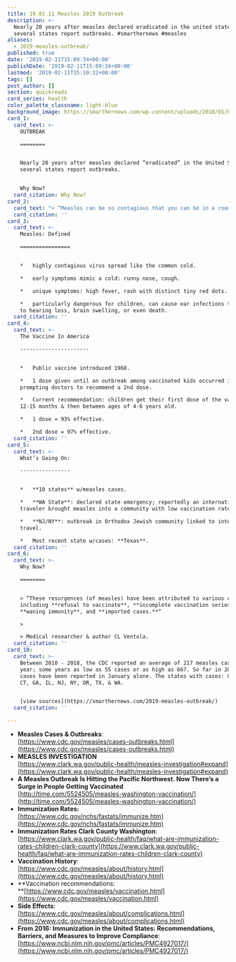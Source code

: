 ```yaml
---
title: 19.02.11 Measles 2019 Outbreak
description: >-
  Nearly 20 years after measles declared eradicated in the united states,
  several states report outbreaks. #smarthernews #measles
aliases:
  - 2019-measles-outbreak/
published: true
date: '2019-02-11T15:09:34+00:00'
publishDate: '2019-02-11T15:09:34+00:00'
lastmod: '2019-02-11T15:10:32+00:00'
tags: []
post_author: []
section: quickreads
card_series: health
color_palette_classname: light-blue
background_image: https://smarthernews.com/wp-content/uploads/2018/01/baby-scaled.jpg
card_1:
  card_text: >-
    OUTBREAK

    ========


    Nearly 20 years after measles declared “eradicated” in the United States,
    several states report outbreaks.


    Why Now?
  card_citation: Why Now?
card_2:
  card_text: "> “Measles can be so contagious that you can be in a room, and if you’re susceptible, two hours after someone with measles left, and still get the disease.”\n> \n> Dr. Alan Melnick, director of public health for Clark County, the site of the measles outbreak in Washington state. Most of the cases are children under 10. The vaccination rate for school age children is 78%, much lower than recommended 90-95% to create community or herd immunity."
  card_citation: ''
card_3:
  card_text: >-
    Measles: Defined

    ================


    *   highly contagious virus spread like the common cold.

    *   early symptoms mimic a cold: runny nose, cough.

    *   unique symptoms: high fever, rash with distinct tiny red dots.

    *   particularly dangerous for children, can cause ear infections that lead
    to hearing loss, brain swelling, or even death.
  card_citation: ''
card_4:
  card_text: >-
    The Vaccine In America

    ----------------------


    *   Public vaccine introduced 1968.

    *   1 dose given until an outbreak among vaccinated kids occurred in 1989,
    prompting doctors to recommend a 2nd dose.

    *   Current recommendation: children get their first dose of the vaccine at
    12-15 months & then between ages of 4-6 years old.

    *   1 dose = 93% effective.

    *   2nd dose = 97% effective.
  card_citation: ''
card_5:
  card_text: >-
    What’s Going On:

    ----------------


    *   **10 states** w/measles cases.

    *   **WA State**: declared state emergency; reportedly an international
    traveler brought measles into a community with low vaccination rates.

    *   **NJ/NY**: outbreak in Orthodox Jewish community linked to international
    travel.

    *   Most recent state w/cases: **Texas**.
  card_citation: ''
card_6:
  card_text: >-
    Why Now?

    ========


    > “These resurgences (of measles) have been attributed to various causes,
    including **refusal to vaccinate**, **incomplete vaccination series**,
    **waning immunity**, and **imported cases.**“

    > 

    > Medical researcher & author CL Ventola.
  card_citation: ''
card_10:
  card_text: >-
    Between 2010 - 2018, the CDC reported an average of 217 measles cases every
    year; some years as low as 55 cases or as high as 667. So far in 2019, 79
    cases have been reported in January alone. The states with cases: CA, CO,
    CT, GA, IL, NJ, NY, OR, TX, & WA.


    [view sources](https://smarthernews.com/2019-measles-outbreak/)
  card_citation: ''

---
```

*   **Measles Cases & Outbreaks**:  
    [https://www.cdc.gov/measles/cases-outbreaks.html](https://www.cdc.gov/measles/cases-outbreaks.html)
*   **MEASLES INVESTIGATION**  
    [https://www.clark.wa.gov/public-health/measles-investigation#expand](https://www.clark.wa.gov/public-health/measles-investigation#expand)
*   **A Measles Outbreak Is Hitting the Pacific Northwest. Now There’s a Surge in People Getting Vaccinated**  
    [http://time.com/5524505/measles-washington-vaccination/](http://time.com/5524505/measles-washington-vaccination/)
*   **Immunization Rates:**  
    [https://www.cdc.gov/nchs/fastats/immunize.htm](https://www.cdc.gov/nchs/fastats/immunize.htm)
*   **Immunization Rates Clark County Washington**:  
    [https://www.clark.wa.gov/public-health/faq/what-are-immunization-rates-children-clark-county](https://www.clark.wa.gov/public-health/faq/what-are-immunization-rates-children-clark-county)
*   **Vaccination History**:  
    [https://www.cdc.gov/measles/about/history.html](https://www.cdc.gov/measles/about/history.html)
*   **Vaccination recommendations:  
    **[https://www.cdc.gov/measles/vaccination.html](https://www.cdc.gov/measles/vaccination.html)
*   **Side Effects**:  
    [https://www.cdc.gov/measles/about/complications.html](https://www.cdc.gov/measles/about/complications.html)
*   **From 2016: Immunization in the United States: Recommendations, Barriers, and Measures to Improve Compliance**:  
    [https://www.ncbi.nlm.nih.gov/pmc/articles/PMC4927017/](https://www.ncbi.nlm.nih.gov/pmc/articles/PMC4927017/)